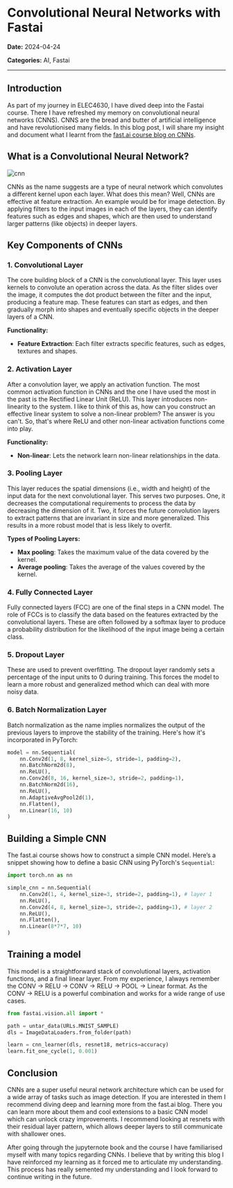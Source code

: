 # Convolutional Neural Networks with Fastai

**Date:** 2024-04-24

**Categories:** AI, Fastai

---

## Introduction

As part of my journey in ELEC4630, I have dived deep into the Fastai course. There I have refreshed my memory on convolutional neural networks (CNNS). CNNS are the bread and butter of artificial intelligence and have revolutionised many fields. In this blog post, I will share my insight and document what I learnt from the [fast.ai course blog on CNNs](https://course.fast.ai/Lessons/lesson8.html).


## What is a Convolutional Neural Network?

![cnn](https://images.prismic.io/encord/11b9026c-edc4-4d23-b6f3-09bd0ede3e28_image+%2835%29+2.jpg?auto=compress%2Cformat&fit=max)


CNNs as the name suggests are a type of neural network which convolutes a different kernel upon each layer. What does this mean? Well, CNNs are effective at feature extraction. An example would be for image detection. By applying filters to the input images in each of the layers, they can identify features such as edges and shapes, which are then used to understand larger patterns (like objects) in deeper layers.

## Key Components of CNNs

### 1. Convolutional Layer

The core building block of a CNN is the convolutional layer. This layer uses kernels to convolute an operation across the data. As the filter slides over the image, it computes the dot product between the filter and the input, producing a feature map. These features can start as edges, and then gradually morph into shapes and  eventually specific objects in the deeper layers of a CNN.

**Functionality:**
- **Feature Extraction**: Each filter extracts specific features, such as edges, textures and shapes.

### 2. Activation Layer

After a convolution layer, we apply an activation function. The most common activation function in CNNs and the one I have used the most in the past is the Rectified Linear Unit (ReLU). This layer introduces non-linearity to the system. I like to think of this as, how can you construct an effective linear system to solve a non-linear problem? The answer is you can't. So, that's where ReLU and other non-linear activation functions come into play.

**Functionality:**
- **Non-linear**: Lets the network learn non-linear relationships in the data.

### 3. Pooling Layer

This layer reduces the spatial dimensions (i.e., width and height) of the input data for the next convolutional layer. This serves two purposes. One, it decreases the computational requirements to process the data by decreasing the dimension of it. Two, it forces the future convolution layers to extract patterns that are invariant in size and more generalized. This results in a more robust model that is less likely to overfit.

**Types of Pooling Layers:**
- **Max pooling**: Takes the maximum value of the data covered by the kernel.
- **Average pooling**: Takes the average of the values covered by the kernel.

### 4. Fully Connected Layer

Fully connected layers (FCC) are one of the final steps in a CNN model. The role of FCCs is to classify the data based on the features extracted by the convolutional layers. These are often followed by a softmax layer to produce a probability distribution for the likelihood of the input image being a certain class.

### 5. Dropout Layer

These are used to prevent overfitting. The dropout layer randomly sets a percentage of the input units to 0 during training. This forces the model to learn a more robust and generalized method which can deal with more noisy data.

### 6. Batch Normalization Layer

Batch normalization as the name implies normalizes the output of the previous layers to improve the stability of the training. Here's how it's incorporated in PyTorch:

```python
model = nn.Sequential(
    nn.Conv2d(1, 8, kernel_size=5, stride=1, padding=2),
    nn.BatchNorm2d(8),
    nn.ReLU(),
    nn.Conv2d(8, 16, kernel_size=3, stride=2, padding=1),
    nn.BatchNorm2d(16),
    nn.ReLU(),
    nn.AdaptiveAvgPool2d(1),
    nn.Flatten(),
    nn.Linear(16, 10)
)
```

## Building a Simple CNN

The fast.ai course shows how to construct a simple CNN model. Here’s a snippet showing how to define a basic CNN using PyTorch's `Sequential`:

```python
import torch.nn as nn

simple_cnn = nn.Sequential(
    nn.Conv2d(1, 4, kernel_size=3, stride=2, padding=1), # layer 1
    nn.ReLU(),
    nn.Conv2d(4, 8, kernel_size=3, stride=2, padding=1), # layer 2
    nn.ReLU(),
    nn.Flatten(),
    nn.Linear(8*7*7, 10)
)
```

## Training a model
This model is a straightforward stack of convolutional layers, activation functions, and a final linear layer. From my experience, I always remember the CONV -> RELU -> CONV -> RELU -> POOL -> Linear format. As the CONV -> RELU is a powerful combination and works for a wide range of use cases.

```python
from fastai.vision.all import *

path = untar_data(URLs.MNIST_SAMPLE)
dls = ImageDataLoaders.from_folder(path)

learn = cnn_learner(dls, resnet18, metrics=accuracy)
learn.fit_one_cycle(1, 0.001)
```


## Conclusion
CNNs are a super useful neural network architecture which can be used for a wide array of tasks such as image detection. If you are interested in them I recommend diving deep and learning more from the fast.ai blog. There you can learn more about them and cool extensions to a basic CNN model which can unlock crazy improvements. I recommend looking at resnets with their residual layer pattern, which allows deeper layers to still communicate with shallower ones.

After going through the jupyternote book and the course I have familiarised myself with many topics regarding CNNs. I believe that by writing this blog I have reinforced my learning as it forced me to articulate my understanding. This process has really semented my understanding and I look forward to continue writing in the future.
